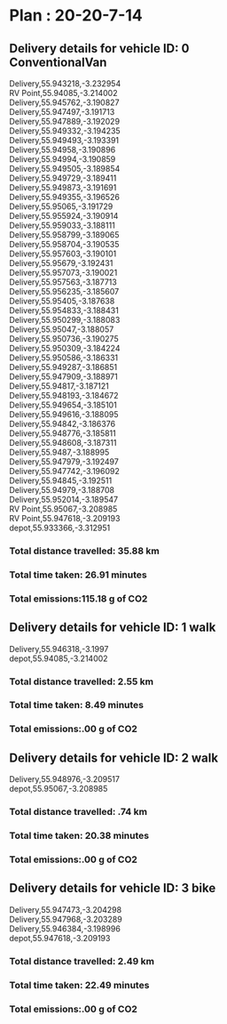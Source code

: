 # Plan : 20-20-7-14
## Delivery details for vehicle ID: 0 ConventionalVan 
Delivery,55.943218,-3.232954<br>RV Point,55.94085,-3.214002<br>Delivery,55.945762,-3.190827<br>Delivery,55.947497,-3.191713<br>Delivery,55.947889,-3.192029<br>Delivery,55.949332,-3.194235<br>Delivery,55.949493,-3.193391<br>Delivery,55.94958,-3.190896<br>Delivery,55.94994,-3.190859<br>Delivery,55.949505,-3.189854<br>Delivery,55.949729,-3.189411<br>Delivery,55.949873,-3.191691<br>Delivery,55.949355,-3.196526<br>Delivery,55.95065,-3.191729<br>Delivery,55.955924,-3.190914<br>Delivery,55.959033,-3.188111<br>Delivery,55.958799,-3.189065<br>Delivery,55.958704,-3.190535<br>Delivery,55.957603,-3.190101<br>Delivery,55.95679,-3.192431<br>Delivery,55.957073,-3.190021<br>Delivery,55.957563,-3.187713<br>Delivery,55.956235,-3.185607<br>Delivery,55.95405,-3.187638<br>Delivery,55.954833,-3.188431<br>Delivery,55.950299,-3.188083<br>Delivery,55.95047,-3.188057<br>Delivery,55.950736,-3.190275<br>Delivery,55.950309,-3.184224<br>Delivery,55.950586,-3.186331<br>Delivery,55.949287,-3.186851<br>Delivery,55.947909,-3.188971<br>Delivery,55.94817,-3.187121<br>Delivery,55.948193,-3.184672<br>Delivery,55.949654,-3.185101<br>Delivery,55.949616,-3.188095<br>Delivery,55.94842,-3.186376<br>Delivery,55.948776,-3.185811<br>Delivery,55.948608,-3.187311<br>Delivery,55.9487,-3.188995<br>Delivery,55.947979,-3.192497<br>Delivery,55.947742,-3.196092<br>Delivery,55.94845,-3.192511<br>Delivery,55.94979,-3.188708<br>Delivery,55.952014,-3.189547<br>RV Point,55.95067,-3.208985<br>RV Point,55.947618,-3.209193<br>depot,55.933366,-3.312951<br>
### Total distance travelled: 35.88 km 
### Total time taken: 26.91 minutes 
### Total emissions:115.18 g of CO2
## Delivery details for vehicle ID: 1 walk 
Delivery,55.946318,-3.1997<br>depot,55.94085,-3.214002<br>
### Total distance travelled: 2.55 km 
### Total time taken: 8.49 minutes 
### Total emissions:.00 g of CO2
## Delivery details for vehicle ID: 2 walk 
Delivery,55.948976,-3.209517<br>depot,55.95067,-3.208985<br>
### Total distance travelled: .74 km 
### Total time taken: 20.38 minutes 
### Total emissions:.00 g of CO2
## Delivery details for vehicle ID: 3 bike 
Delivery,55.947473,-3.204298<br>Delivery,55.947968,-3.203289<br>Delivery,55.946384,-3.198996<br>depot,55.947618,-3.209193<br>
### Total distance travelled: 2.49 km 
### Total time taken: 22.49 minutes 
### Total emissions:.00 g of CO2
